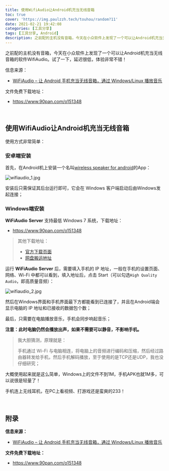 ```yaml
---
title: 使用WifiAudio让Android机充当无线音箱
toc: true
cover: 'https://img.paulzzh.tech/touhou/random?11'
date: 2021-02-21 19:42:08
categories: [工具分享]
tags: [工具分享, Android]
description: 之前配的主机没有音箱，今天在小众软件上发现了一个可以让Android机充当无线音箱的软件WifiAudio。试了一下，延迟很低，体验非常不错！
---
```


之前配的主机没有音箱，今天在小众软件上发现了一个可以让Android机充当无线音箱的软件WifiAudio。试了一下，延迟很低，体验非常不错！

信息来源：

-   [WiFiAudio – 让 Android 手机充当无线音箱，通过 Windows/Linux 播放音乐](https://www.appinn.com/wifiaudio-for-android-and-windows/)

文件免费下载地址：

-   https://www.90pan.com/o151348

<br/>

<!--more-->

## **使用WifiAudio让Android机充当无线音箱**

使用方式非常简单：

### **安卓端安装**

首先，在Android机上安装一个名叫[wireless speaker for android](https://d.appinn.com/wireless-speaker-for-android/)的App：

![wifiaudio_1.jpg](https://raw.fastgit.org/JasonkayZK/blog_static/master/images/wifiaudio_1.jpg)

安装后只需保证其后台运行即可，它会在 Windows 客户端启动后由Windows发起连接；

### **Windows端安装**

**WiFiAudio** **Server** 支持最低 Windows 7 系统，下载地址：

-   https://www.90pan.com/o151348

>   其他下载地址：
>
>   -   [官方下载页面](https://wifiaudio.boards.net/thread/2/wifiaudio-support-links-download-application)
>   -   [网盘搬运地址](https://590m.com/f/15690961-482999164-293391)

运行 **WiFiAudio** **Server** 后，需要填入手机的 IP 地址，一般在手机的设置页面、网络、Wi-Fi 中都可以看到，填入地址后，点击 Start（可以勾选`High Quality Audio`，即高质量音频）：

![wifiaudio_2.jpg](https://raw.fastgit.org/JasonkayZK/blog_static/master/images/wifiaudio_2.jpg)

然后在Windows界面和手机界面最下方都能看到已连接了，并且在Android端会显示电脑的 IP 地址和已接收的数据包个数；

最后，只需要在电脑播放音乐，手机会同步响起音乐；

**注意：此时电脑仍然会播放出声，如果不需要可以静音，不影响手机。**

>   我大胆猜测，原理就是：
>
>   手机通过 Wi-Fi 与电脑相连，将电脑上的音频进行编码和压缩，然后经过路由器转发给手机，然后手机解码播放，至于使用的是TCP还是UDP，我也没仔细研究；

大概使用起来就是这么简单，Windows上的文件不到1M，手机APK也就1M多，可以说很是轻量了！

手机连上无线耳机，在PC上看视频、打游戏还是蛮爽的233！

<br/>

## **附录**

**信息来源：**

-   [WiFiAudio – 让 Android 手机充当无线音箱，通过 Windows/Linux 播放音乐](https://www.appinn.com/wifiaudio-for-android-and-windows/)

**文件免费下载地址：**

-   https://www.90pan.com/o151348

<br/>